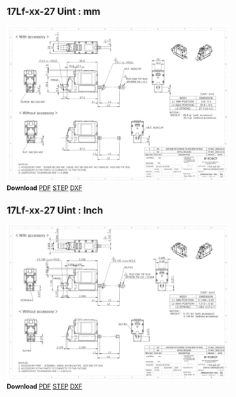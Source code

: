 ## 17Lf-xx-27 Uint : mm
![12Lf-xxF-27 Drawing](./data/ENG-17Lf-xxF-27-Sevo-Seriesmm_Rev02_20250523.png)  
**Download** <a href="./data/ENG-17Lf-xxF-27-Sevo-Seriesmm_Rev02_20250523.pdf" download>PDF</a> <a href="./data/17Lf-xxxxx-27-Servo-Series_Rev02_20250523.step" download>STEP</a> <a href="./data/17Lf-xxxxx-27-Servo-Seriesmm_Rev02_20250523.DXF" download>DXF</a>
## 17Lf-xx-27 Uint : Inch
![12Lf-xxF-27 Drawing](./data/ENG-17Lf-xxF-27-Sevo-Seriesinch_Rev02_20250523.png)  
**Download** <a href="./data/17Lf-xxxxx-27-Servo-Seriesinch_Rev02_20250523.pdf" download>PDF</a> <a href="./data/17Lf-xxxxx-27-Servo-Series_Rev02_20250523.step" download>STEP</a> <a href="./data/17Lf-xxxxx-27-Servo-Seriesinch_Rev02_20250523.DXF" download>DXF</a>